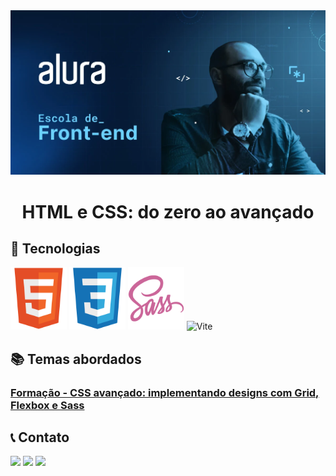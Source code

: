 <img src="./CSS-avancado/img/alura-02.webp">

<div style="text-align: center;">
    <h1> HTML e CSS: do zero ao avançado </h1>
</div>

## 🚀 Tecnologias

<img alt="Misael-HTML" height="100" width="90" src="https://raw.githubusercontent.com/devicons/devicon/master/icons/html5/html5-original.svg">
<img alt="Misael-CSS" height="100" width="90" src="https://raw.githubusercontent.com/devicons/devicon/master/icons/css3/css3-original.svg">
<img alt="Misael-SASS" height="100" width="90" src="https://raw.githubusercontent.com/devicons/devicon/master/icons/sass/sass-original.svg">
<img alt="Vite" height="100" width="90" src="https://raw.githubusercontent.com/vitejs/vite/main/docs/public/logo.svg">


## 📚 Temas abordados

### [Formação - CSS avançado: implementando designs com Grid, Flexbox e Sass](CSS-avancado/menu.md)


<h2> 📞 Contato</h2>
<div> 
  <a href="https://instagram.com/misaelvborges" target="_blank"><img src="https://img.shields.io/badge/-Instagram-%23E4405F?style=for-the-badge&logo=instagram&logoColor=white" target="_blank"></a>
  <a href = "mailto:misaelborges1981@gmail.com"><img src="https://img.shields.io/badge/-Gmail-%23333?style=for-the-badge&logo=gmail&logoColor=white" target="_blank"></a>
  <a href="https://www.linkedin.com/in/misael-borges-5a5214181" target="_blank"><img src="https://img.shields.io/badge/-LinkedIn-%230077B5?style=for-the-badge&logo=linkedin&logoColor=white" target="_blank"></a> 
  <a href= https://img.shields.io/badge/WhatsApp-25D366?style=for-the-badge&logo=whatsapp&logoColor=white></a>
</div>








